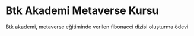 # Btk Akademi Metaverse Kursu
Btk akademi, metaverse eğitiminde verilen fibonacci dizisi oluşturma ödevi 
